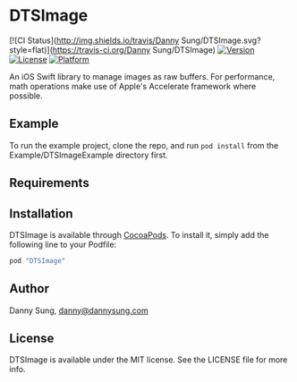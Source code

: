 # DTSImage

[![CI Status](http://img.shields.io/travis/Danny Sung/DTSImage.svg?style=flat)](https://travis-ci.org/Danny Sung/DTSImage)
[![Version](https://img.shields.io/cocoapods/v/DTSImage.svg?style=flat)](http://cocoapods.org/pods/DTSImage)
[![License](https://img.shields.io/cocoapods/l/DTSImage.svg?style=flat)](http://cocoapods.org/pods/DTSImage)
[![Platform](https://img.shields.io/cocoapods/p/DTSImage.svg?style=flat)](http://cocoapods.org/pods/DTSImage)

An iOS Swift library to manage images as raw buffers.  For performance, math
operations make use of Apple's Accelerate framework where possible.

## Example

To run the example project, clone the repo, and run `pod install` from the Example/DTSImageExample directory first.

## Requirements

## Installation

DTSImage is available through [CocoaPods](http://cocoapods.org). To install
it, simply add the following line to your Podfile:

```ruby
pod "DTSImage"
```

## Author

Danny Sung, danny@dannysung.com

## License

DTSImage is available under the MIT license. See the LICENSE file for more info.
